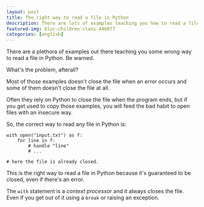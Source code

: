 ```yaml
---
layout: post
title: The right way to read a file in Python
description: There are lots of examples teaching you how to read a file in Python. What are they missing?
featured-img: blur-children-class-448877
categories: [english]
---
```


There are a plethora of examples out there teaching you some wrong way to read a file in Python. Be warned.

What's the problem, afterall?

Most of those examples doesn't close the file when an error occurs and some of them doesn't close the file at all.

Often they rely on Python to close the file when the program ends, but if you get used to copy those examples, you will feed the bad habit to open files with an insecure way.

So, the correct way to read any file in Python is:

```
with open("input.txt") as f:
    for line in f:
        # handle "line"
        # ...

# here the file is already closed.
```

This is the right way to read a file in Python because it's guaranteed to be closed, even if there's an error.

The `with` statement is a _context processor_ and it always closes the file. Even if you get out of it using a `break` or raising an exception.
